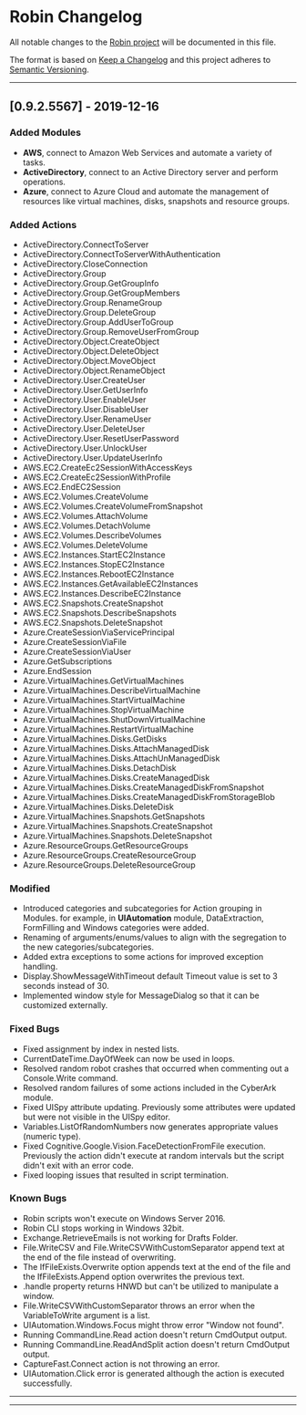 # Robin Changelog

All notable changes to the [Robin project](https://robin-language.org/) will be documented in this file.

The format is based on [Keep a Changelog](http://keepachangelog.com/) and this project adheres to [Semantic Versioning](http://semver.org/).

---

## [0.9.2.5567] - 2019-12-16

### Added Modules
- **AWS**, connect to Amazon Web Services and automate a variety of tasks.
- **ActiveDirectory**, connect to an Active Directory server and perform operations. 
- **Azure**, connect to Azure Cloud and automate the management of resources like virtual machines, disks, snapshots and resource groups.

### Added Actions

- ActiveDirectory.ConnectToServer
- ActiveDirectory.ConnectToServerWithAuthentication
- ActiveDirectory.CloseConnection
- ActiveDirectory.Group
- ActiveDirectory.Group.GetGroupInfo
- ActiveDirectory.Group.GetGroupMembers
- ActiveDirectory.Group.RenameGroup
- ActiveDirectory.Group.DeleteGroup
- ActiveDirectory.Group.AddUserToGroup
- ActiveDirectory.Group.RemoveUserFromGroup
- ActiveDirectory.Object.CreateObject
- ActiveDirectory.Object.DeleteObject
- ActiveDirectory.Object.MoveObject
- ActiveDirectory.Object.RenameObject
- ActiveDirectory.User.CreateUser
- ActiveDirectory.User.GetUserInfo
- ActiveDirectory.User.EnableUser
- ActiveDirectory.User.DisableUser
- ActiveDirectory.User.RenameUser
- ActiveDirectory.User.DeleteUser
- ActiveDirectory.User.ResetUserPassword
- ActiveDirectory.User.UnlockUser
- ActiveDirectory.User.UpdateUserInfo
- AWS.EC2.CreateEc2SessionWithAccessKeys
- AWS.EC2.CreateEc2SessionWithProfile
- AWS.EC2.EndEC2Session
- AWS.EC2.Volumes.CreateVolume
- AWS.EC2.Volumes.CreateVolumeFromSnapshot
- AWS.EC2.Volumes.AttachVolume
- AWS.EC2.Volumes.DetachVolume
- AWS.EC2.Volumes.DescribeVolumes
- AWS.EC2.Volumes.DeleteVolume
- AWS.EC2.Instances.StartEC2Instance
- AWS.EC2.Instances.StopEC2Instance
- AWS.EC2.Instances.RebootEC2Instance
- AWS.EC2.Instances.GetAvailableEC2Instances
- AWS.EC2.Instances.DescribeEC2Instance
- AWS.EC2.Snapshots.CreateSnapshot
- AWS.EC2.Snapshots.DescribeSnapshots
- AWS.EC2.Snapshots.DeleteSnapshot
- Azure.CreateSessionViaServicePrincipal
- Azure.CreateSessionViaFile
- Azure.CreateSessionViaUser
- Azure.GetSubscriptions
- Azure.EndSession
- Azure.VirtualMachines.GetVirtualMachines
- Azure.VirtualMachines.DescribeVirtualMachine
- Azure.VirtualMachines.StartVirtualMachine
- Azure.VirtualMachines.StopVirtualMachine
- Azure.VirtualMachines.ShutDownVirtualMachine
- Azure.VirtualMachines.RestartVirtualMachine
- Azure.VirtualMachines.Disks.GetDisks
- Azure.VirtualMachines.Disks.AttachManagedDisk
- Azure.VirtualMachines.Disks.AttachUnManagedDisk
- Azure.VirtualMachines.Disks.DetachDisk
- Azure.VirtualMachines.Disks.CreateManagedDisk
- Azure.VirtualMachines.Disks.CreateManagedDiskFromSnapshot
- Azure.VirtualMachines.Disks.CreateManagedDiskFromStorageBlob
- Azure.VirtualMachines.Disks.DeleteDisk
- Azure.VirtualMachines.Snapshots.GetSnapshots
- Azure.VirtualMachines.Snapshots.CreateSnapshot
- Azure.VirtualMachines.Snapshots.DeleteSnapshot
- Azure.ResourceGroups.GetResourceGroups
- Azure.ResourceGroups.CreateResourceGroup
- Azure.ResourceGroups.DeleteResourceGroup

### Modified
- Introduced categories and subcategories for Action grouping in Modules. 
   for example, in **UIAutomation** module, DataExtraction, FormFilling and Windows categories were added.
- Renaming of arguments/enums/values to align with the segregation to the new categories/subcategories.
- Added extra exceptions to some actions for improved exception handling.
- Display.ShowMessageWithTimeout default Timeout value is set to 3 seconds instead of 30.
- Implemented window style for MessageDialog so that it can be customized externally.

### Fixed Bugs
- Fixed assignment by index in nested lists.
- CurrentDateTime.DayOfWeek can now be used in loops.
- Resolved random robot crashes that occurred when commenting out a Console.Write command.
- Resolved random failures of some actions included in the CyberArk module.
- Fixed UISpy attribute updating. Previously some attributes were updated but were not visible in the UISpy editor.
- Variables.ListOfRandomNumbers now generates appropriate values (numeric type).
- Fixed Cognitive.Google.Vision.FaceDetectionFromFile execution. Previously the action didn't execute at random intervals but the script didn't exit with an error code.
- Fixed looping issues that resulted in script termination.

### Known Bugs
- Robin scripts won't execute on Windows Server 2016.
- Robin CLI stops working in Windows 32bit.
- Exchange.RetrieveEmails is not working for Drafts Folder.
- File.WriteCSV and File.WriteCSVWithCustomSeparator append text at the end of the file instead of overwriting.
- The IfFileExists.Overwrite option appends text at the end of the file and the IfFileExists.Append option overwrites the previous text.
- .handle property returns HNWD but can't be utilized to manipulate a window.
- File.WriteCSVWithCustomSeparator throws an error when the VariableToWrite argument is a list.
- UIAutomation.Windows.Focus might throw error "Window not found".
- Running CommandLine.Read action doesn't return CmdOutput output.
- Running CommandLine.ReadAndSplit action doesn't return CmdOutput output.
- CaptureFast.Connect action is not throwing an error.
- UIAutomation.Click error is generated although the action is executed successfully.

---
---